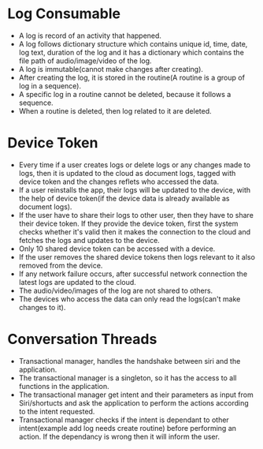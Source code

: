 # Log Consumable

- A log is record of an activity that happened.
- A log follows dictionary structure which contains unique id, time, date, log text, duration of the log and it has a dictionary which contains the file path of audio/image/video of the log.
- A log is immutable(cannot make changes after creating).
- After creating the log, it is stored in the routine(A routine is a group of log in a sequence).
- A specific log in a routine cannot be deleted, because it follows a sequence.
- When a routine is deleted, then log related to it are deleted.

# Device Token

- Every time if a user creates logs or delete logs or any changes made to logs, then it is updated to the cloud as document logs, tagged with device token and the changes reflets who accessed the data.
- If a user reinstalls the app, their logs will be updated to the device, with the help of device token(if the device data is already available as document logs).
- If the user have to share their logs to other user, then they have to share their device token. If they provide the device token, first the system checks whether it's valid then it makes the connection to the cloud and fetches the logs and updates to the device.
- Only 10 shared device token can be accessed with a device.
- If the user removes the shared device tokens then logs relevant to it also removed from the device.
- If any network failure occurs, after successful network connection the latest logs are updated to the cloud.
- The audio/video/images of the log are not shared to others.
- The devices who access the data can only read the logs(can't make changes to it).

# Conversation Threads

- Transactional manager, handles the handshake between siri and the application.
- The transactional manager is a singleton, so it has the access to all functions in the application.
- The transactional manager get intent and their parameters as input from Siri/shortucts and ask the application to perform the actions according to the intent requested.
- Transactional manager checks if the intent is dependant to other intent(example add log needs create routine) before performing an action.  If the dependancy is wrong then it will inform the user.
